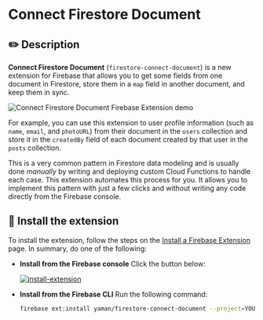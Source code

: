 # Connect Firestore Document

## ✏️ Description

**Connect Firestore Document** (`firestore-connect-document`) is a new extension for Firebase that allows you to get some fields from one document in Firestore, store them in a `map` field in another document, and keep them in sync.

![Connect Firestore Document Firebase Extension demo](https://user-images.githubusercontent.com/35961879/201526571-b0106cb1-36f4-4a46-9b96-0d96e5aca39a.gif)

For example, you can use this extension to user profile information (such as `name`, `email`, and `photoURL`) from their document in the `users` collection and store it in the `createdBy` field of each document created by that user in the `posts` collection.

This is a very common pattern in Firestore data modeling and is usually done _manually_ by writing and deploying custom Cloud Functions to handle each case. This extension automates this process for you. It allows you to implement this pattern with just a few clicks and without writing any code directly from the Firebase console.

## 🧩 Install the extension

To install the extension, follow the steps on the [Install a Firebase Extension](https://firebase.google.com/docs/extensions/install-extensions) page. In summary, do one of the following:

- **Install from the Firebase console** Click the button below:

  [![install-extension](https://user-images.githubusercontent.com/35961879/201528504-4e99bfc7-8691-4151-b63d-0511097d7c18.png)](https://console.firebase.google.com/project/_/extensions/install?ref=yaman/firestore-connect-document)

- **Install from the Firebase CLI** Run the following command:

  ```bash
  firebase ext:install yaman/firestore-connect-document --project=YOUR_PROJECT_ID
  ```
